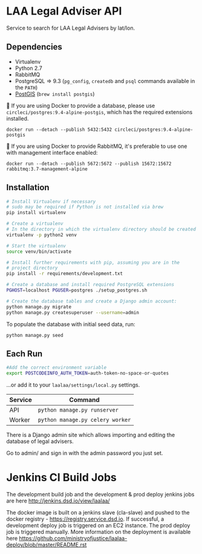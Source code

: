 LAA Legal Adviser API
=====================

Service to search for LAA Legal Advisers by lat/lon.

Dependencies
------------

* Virtualenv
* Python 2.7
* RabbitMQ
* PostgreSQL => 9.3 (`pg_config`, `createdb` and `psql` commands available in the `PATH`)
* [PostGIS](https://postgis.net/) (`brew install postgis`)

:memo: If you are using Docker to provide a database, please use `circleci/postgres:9.4-alpine-postgis`, which has the required extensions installed.

    docker run --detach --publish 5432:5432 circleci/postgres:9.4-alpine-postgis

:memo: If you are using Docker to provide RabbitMQ, it's preferable to use one with management interface enabled:

    docker run --detach --publish 5672:5672 --publish 15672:15672 rabbitmq:3.7-management-alpine

Installation
------------

```sh
# Install Virtualenv if necessary
# sudo may be required if Python is not installed via brew
pip install virtualenv

# Create a virtualenv
# In the directory in which the virtualenv directory should be created
virtualenv -p python2 venv

# Start the virtualenv
source venv/bin/activate

# Install further requirements with pip, assuming you are in the
# project directory
pip install -r requirements/development.txt

# Create a database and install required PostgreSQL extensions
PGHOST=localhost PGUSER=postgres ./setup_postgres.sh

# Create the database tables and create a Django admin account:
python manage.py migrate
python manage.py createsuperuser --username=admin
```

To populate the database with initial seed data, run:
```
python manage.py seed
```

Each Run
--------

```sh
#Add the correct environment variable
export POSTCODEINFO_AUTH_TOKEN=auth-token-no-space-or-quotes 
```

...or add it to your `laalaa/settings/local.py` settings.

| Service | Command |
| --- | --- |
| API | `python manage.py runserver` |
| Worker | `python manage.py celery worker` |

There is a Django admin site which allows importing and editing the database of legal advisers.

Go to admin/ and sign in with the admin password you just set.


# Jenkins CI Build Jobs
The development build job and the development & prod deploy jenkins jobs are here http://jenkins.dsd.io/view/laalaa/

The docker image is built on a jenkins slave (cla-slave) and pushed to the docker registry - https://registry.service.dsd.io. If successful, a development deploy job is triggered on an EC2 instance. The prod deploy job is triggered manually. More information on the deployment is available here https://github.com/ministryofjustice/laalaa-deploy/blob/master/README.rst
